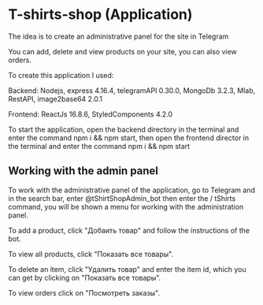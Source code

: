 # T-shirts-shop (Application)

The idea is to create an administrative panel for the site in Telegram

You can add, delete and view products on your site, you can also view orders.

To create this application I used:

Backend: Nodejs, express 4.16.4, telegramAPI 0.30.0, MongoDb 3.2.3, Mlab, RestAPI, image2base64 2.0.1

Frontend: ReactJs 16.8.6, StyledComponents 4.2.0

To start the application, open the backend directory in the terminal and enter the command npm i && npm start, then open the frontend director in the terminal and enter the command npm i && npm start

## Working with the admin panel

To work with the administrative panel of the application, go to Telegram and in the search bar, enter @tShirtShopAdmin_bot
then enter the / tShirts command, you will be shown a menu for working with the administration panel.

To add a product, click "Добаить товар" and follow the instructions of the bot.

To view all products, click "Показать все товары".

To delete an item, click "Удалить товар" and enter the item id, which you can get by clicking on "Показать все товары".

To view orders click on "Посмотреть заказы".
